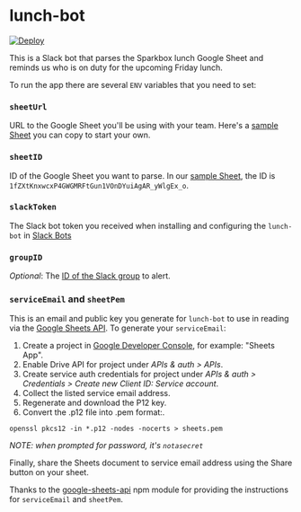 # lunch-bot

[![Deploy](https://www.herokucdn.com/deploy/button.svg)](https://heroku.com/deploy)

This is a Slack bot that parses the Sparkbox lunch Google Sheet and reminds us who is on duty for the upcoming Friday lunch.

To run the app there are several `ENV` variables that you need to set:

### `sheetUrl`
URL to the Google Sheet you'll be using with your team. Here's a [sample Sheet] you can copy to start your own.

### `sheetID`
ID of the Google Sheet you want to parse. In our [sample Sheet], the ID is `1fZXtKnxwcxP4GWGMRFtGun1VOnDYuiAgAR_yWlgEx_o`.

### `slackToken`
The Slack bot token you received when installing and configuring the `lunch-bot` in [Slack Bots]

### `groupID`
_Optional_: The [ID of the Slack group][slack-group] to alert.

### `serviceEmail` and `sheetPem`
This is an email and public key you generate for `lunch-bot` to use in reading via the [Google Sheets API]. To generate your `serviceEmail`:

1. Create a project in [Google Developer Console], for example: "Sheets App".
2. Enable Drive API for project under _APIs & auth > APIs_.
3. Create service auth credentials for project under _APIs & auth > Credentials > Create new Client ID: Service account_.
4. Collect the listed service email address.
5. Regenerate and download the P12 key.
6. Convert the .p12 file into .pem format:.
```
openssl pkcs12 -in *.p12 -nodes -nocerts > sheets.pem
```
_NOTE: when prompted for password, it's `notasecret`_

Finally, share the Sheets document to service email address using the Share button on your sheet.

Thanks to the [google-sheets-api] npm module for providing the instructions for `serviceEmail` and `sheetPem`.

[sample Sheet]: https://docs.google.com/spreadsheets/d/1fZXtKnxwcxP4GWGMRFtGun1VOnDYuiAgAR_yWlgEx_o/edit#gid=1318762544
[Google Sheets API]: https://developers.google.com/google-apps/spreadsheets/
[Slack Bots]: https://slack.com/apps/A0F7YS25R-bots
[Google Developer Console]: https://console.developers.google.com/project
[google-sheets-api]: https://www.npmjs.com/package/google-sheets-api#usage
[slack-group]: https://api.slack.com/docs/formatting#linking_to_urls
